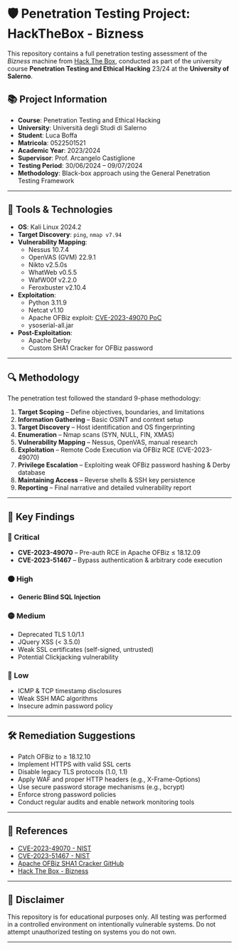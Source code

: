 # 🛡️ Penetration Testing Project: HackTheBox - Bizness

This repository contains a full penetration testing assessment of the *Bizness* machine from [Hack The Box](https://app.hackthebox.com/machines/Bizness), conducted as part of the university course **Penetration Testing and Ethical Hacking** 23/24 at the **University of Salerno**.

## 📚 Project Information

- **Course**: Penetration Testing and Ethical Hacking  
- **University**: Università degli Studi di Salerno  
- **Student**: Luca Boffa  
- **Matricola**: 0522501521  
- **Academic Year**: 2023/2024  
- **Supervisor**: Prof. Arcangelo Castiglione  
- **Testing Period**: 30/06/2024 – 09/07/2024  
- **Methodology**: Black-box approach using the General Penetration Testing Framework

---

## 🧰 Tools & Technologies

- **OS**: Kali Linux 2024.2
- **Target Discovery**: `ping`, `nmap v7.94`
- **Vulnerability Mapping**:  
  - Nessus 10.7.4  
  - OpenVAS (GVM) 22.9.1  
  - Nikto v2.5.0s  
  - WhatWeb v0.5.5  
  - WafW00f v2.2.0  
  - Feroxbuster v2.10.4
- **Exploitation**:  
  - Python 3.11.9  
  - Netcat v1.10  
  - Apache OFBiz exploit: [CVE-2023-49070 PoC](https://github.com/abdoghazy2015/ofbiz-CVE-2023-49070-RCE-POC)  
  - ysoserial-all.jar
- **Post-Exploitation**:  
  - Apache Derby  
  - Custom SHA1 Cracker for OFBiz password

---

## 🔍 Methodology

The penetration test followed the standard 9-phase methodology:

1. **Target Scoping** – Define objectives, boundaries, and limitations  
2. **Information Gathering** – Basic OSINT and context setup  
3. **Target Discovery** – Host identification and OS fingerprinting  
4. **Enumeration** – Nmap scans (SYN, NULL, FIN, XMAS)  
5. **Vulnerability Mapping** – Nessus, OpenVAS, manual research  
6. **Exploitation** – Remote Code Execution via OFBiz RCE (CVE-2023-49070)  
7. **Privilege Escalation** – Exploiting weak OFBiz password hashing & Derby database  
8. **Maintaining Access** – Reverse shells & SSH key persistence  
9. **Reporting** – Final narrative and detailed vulnerability report

---

## 🚨 Key Findings

### 🔴 Critical
- **CVE-2023-49070** – Pre-auth RCE in Apache OFBiz ≤ 18.12.09  
- **CVE-2023-51467** – Bypass authentication & arbitrary code execution

### 🟠 High
- **Generic Blind SQL Injection**

### 🟡 Medium
- Deprecated TLS 1.0/1.1  
- JQuery XSS (< 3.5.0)  
- Weak SSL certificates (self-signed, untrusted)  
- Potential Clickjacking vulnerability

### 🔵 Low
- ICMP & TCP timestamp disclosures  
- Weak SSH MAC algorithms  
- Insecure admin password policy

---

## 🛠️ Remediation Suggestions

- Patch OFBiz to ≥ 18.12.10  
- Implement HTTPS with valid SSL certs  
- Disable legacy TLS protocols (1.0, 1.1)  
- Apply WAF and proper HTTP headers (e.g., X-Frame-Options)  
- Use secure password storage mechanisms (e.g., bcrypt)  
- Enforce strong password policies  
- Conduct regular audits and enable network monitoring tools

---

## 📎 References

- [CVE-2023-49070 - NIST](https://nvd.nist.gov/vuln/detail/CVE-2023-49070)  
- [CVE-2023-51467 - NIST](https://nvd.nist.gov/vuln/detail/CVE-2023-51467)  
- [Apache OFBiz SHA1 Cracker GitHub](https://github.com/duck-sec/Apache-OFBiz-SHA1-Cracker)  
- [Hack The Box - Bizness](https://app.hackthebox.com/machines/Bizness)

---

## 📌 Disclaimer

This repository is for educational purposes only. All testing was performed in a controlled environment on intentionally vulnerable systems. Do not attempt unauthorized testing on systems you do not own.

---

